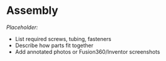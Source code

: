 # Assembly

*Placeholder:*  
- List required screws, tubing, fasteners  
- Describe how parts fit together  
- Add annotated photos or Fusion360/Inventor screenshots
